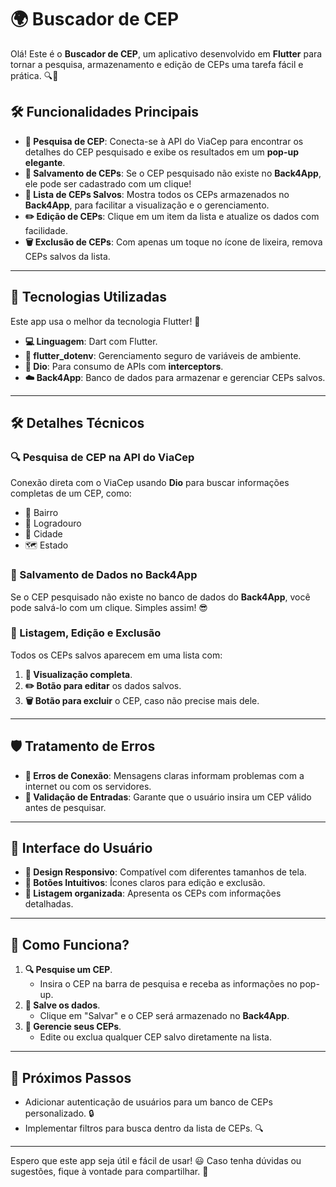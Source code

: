 # 🌍 Buscador de CEP

Olá! Este é o **Buscador de CEP**, um aplicativo desenvolvido em **Flutter** para tornar a pesquisa, armazenamento e edição de CEPs uma tarefa fácil e prática. 🔍💾

## 🛠️ Funcionalidades Principais

- **🔎 Pesquisa de CEP**: Conecta-se à API do ViaCep para encontrar os detalhes do CEP pesquisado e exibe os resultados em um **pop-up elegante**.
- **💾 Salvamento de CEPs**: Se o CEP pesquisado não existe no **Back4App**, ele pode ser cadastrado com um clique!
- **📃 Lista de CEPs Salvos**: Mostra todos os CEPs armazenados no **Back4App**, para facilitar a visualização e o gerenciamento.
- **✏️ Edição de CEPs**: Clique em um item da lista e atualize os dados com facilidade.
- **🗑️ Exclusão de CEPs**: Com apenas um toque no ícone de lixeira, remova CEPs salvos da lista.

---

## 🚀 Tecnologias Utilizadas

Este app usa o melhor da tecnologia Flutter! 🌟

- **💻 Linguagem**: Dart com Flutter.
- **🔐 flutter_dotenv**: Gerenciamento seguro de variáveis de ambiente.
- **🚀 Dio**: Para consumo de APIs com **interceptors**.
- **☁️ Back4App**: Banco de dados para armazenar e gerenciar CEPs salvos.

---

## 🛠️ Detalhes Técnicos

### 🔍 Pesquisa de CEP na API do ViaCep
Conexão direta com o ViaCep usando **Dio** para buscar informações completas de um CEP, como:

- 📍 Bairro
- 🏢 Logradouro
- 🌆 Cidade
- 🗺️ Estado

### 💾 Salvamento de Dados no Back4App
Se o CEP pesquisado não existe no banco de dados do **Back4App**, você pode salvá-lo com um clique. Simples assim! 😎

### 📃 Listagem, Edição e Exclusão
Todos os CEPs salvos aparecem em uma lista com:

1. **📃 Visualização completa**.
2. **✏️ Botão para editar** os dados salvos.
3. **🗑️ Botão para excluir** o CEP, caso não precise mais dele.

---

## 🛡️ Tratamento de Erros

- **📡 Erros de Conexão**: Mensagens claras informam problemas com a internet ou com os servidores.
- **📝 Validação de Entradas**: Garante que o usuário insira um CEP válido antes de pesquisar.

---

## 📱 Interface do Usuário

- **🎨 Design Responsivo**: Compatível com diferentes tamanhos de tela.
- **🔘 Botões Intuitivos**: Ícones claros para edição e exclusão.
- **📑 Listagem organizada**: Apresenta os CEPs com informações detalhadas.

---

## 🎯 Como Funciona?

1. **🔍 Pesquise um CEP**.
   - Insira o CEP na barra de pesquisa e receba as informações no pop-up.
2. **💾 Salve os dados**.
   - Clique em "Salvar" e o CEP será armazenado no **Back4App**.
3. **📃 Gerencie seus CEPs**.
   - Edite ou exclua qualquer CEP salvo diretamente na lista.

---

## 📖 Próximos Passos

- Adicionar autenticação de usuários para um banco de CEPs personalizado. 🔒
- Implementar filtros para busca dentro da lista de CEPs. 🔍

---


Espero que este app seja útil e fácil de usar! 😃 Caso tenha dúvidas ou sugestões, fique à vontade para compartilhar. 🚀
